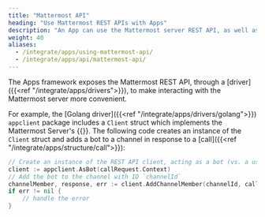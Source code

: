 ```yaml
---
title: "Mattermost API"
heading: "Use Mattermost REST APIs with Apps"
description: "An App can use the Mattermost server REST API, as well as new App services APIs offered specifically to Mattermost Apps."
weight: 40
aliases:
  - /integrate/apps/using-mattermost-api/
  - /integrate/apps/api/mattermost-api/
---
```

The Apps framework exposes the Mattermost REST API, through a [driver]({{<ref "/integrate/apps/drivers">}}), to make interacting with the Mattermost server more convenient.

For example, the [Golang driver]({{<ref "/integrate/apps/drivers/golang">}}) `appclient` package includes a `Client` struct which implements the Mattermost Server's {{<newtabref title="client library" href="https://pkg.go.dev/github.com/mattermost/mattermost-server/v6@v6.7.2/model#Client4">}}.
The following code creates an instance of the `Client` struct and adds a bot to a channel in response to a [call]({{<ref "/integrate/apps/structure/call">}}):

```go
// Create an instance of the REST API client, acting as a bot (vs. a user)
client := appclient.AsBot(callRequest.Context)
// Add the bot to the channel with ID `channelId`
channelMember, response, err := client.AddChannelMember(channelId, callRequest.Context.BotUserID)
if err != nil {
    // handle the error
}   
```


